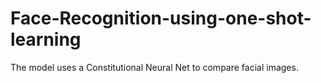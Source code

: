 # Face-Recognition-using-one-shot-learning
The model uses a Constitutional Neural Net  to compare facial images.
